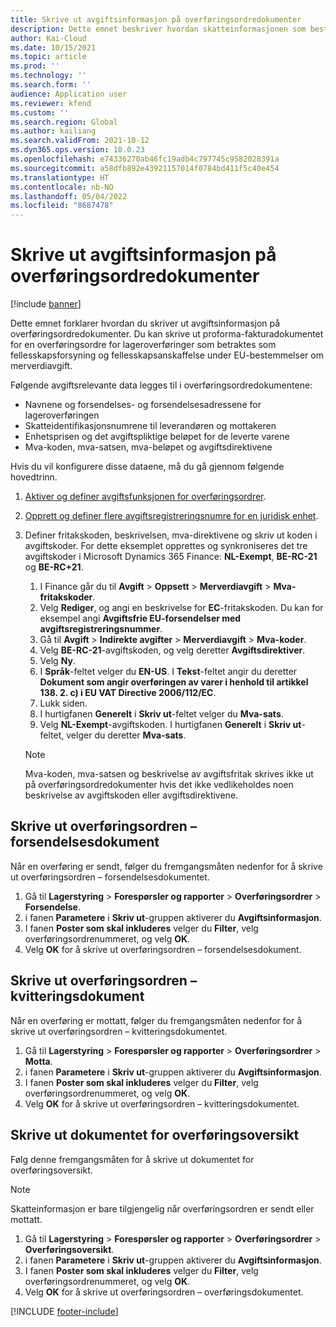 ```yaml
---
title: Skrive ut avgiftsinformasjon på overføringsordredokumenter
description: Dette emnet beskriver hvordan skatteinformasjonen som bestemmes av skatteberegningstjenesten, kan skrives ut på overføringsordredokumenter.
author: Kai-Cloud
ms.date: 10/15/2021
ms.topic: article
ms.prod: ''
ms.technology: ''
ms.search.form: ''
audience: Application user
ms.reviewer: kfend
ms.custom: ''
ms.search.region: Global
ms.author: kailiang
ms.search.validFrom: 2021-10-12
ms.dyn365.ops.version: 10.0.23
ms.openlocfilehash: e74336270ab46fc19adb4c797745c9582028391a
ms.sourcegitcommit: a58dfb892e43921157014f0784bd411f5c40e454
ms.translationtype: HT
ms.contentlocale: nb-NO
ms.lasthandoff: 05/04/2022
ms.locfileid: "8687478"
---
```

# <a name="print-tax-information-on-transfer-order-documents"></a>Skrive ut avgiftsinformasjon på overføringsordredokumenter

[!include [banner](../../includes/banner.md)]

Dette emnet forklarer hvordan du skriver ut avgiftsinformasjon på overføringsordredokumenter. Du kan skrive ut proforma-fakturadokumentet for en overføringsordre for lageroverføringer som betraktes som fellesskapsforsyning og fellesskapsanskaffelse under EU-bestemmelser om merverdiavgift. 

Følgende avgiftsrelevante data legges til i overføringsordredokumentene:

- Navnene og forsendelses- og forsendelsesadressene for lageroverføringen
- Skatteidentifikasjonsnumrene til leverandøren og mottakeren
- Enhetsprisen og det avgiftspliktige beløpet for de leverte varene
- Mva-koden, mva-satsen, mva-beløpet og avgiftsdirektivene

Hvis du vil konfigurere disse dataene, må du gå gjennom følgende hovedtrinn.

1. [Aktiver og definer avgiftsfunksjonen for overføringsordrer](tasks/Tax-feature-support-for-transfer-order.md).
2. [Opprett og definer flere avgiftsregistreringsnumre for en juridisk enhet](emea-multiple-vat-registration-numbers.md).
3. Definer fritakskoden, beskrivelsen, mva-direktivene og skriv ut koden i avgiftskoder. For dette eksemplet opprettes og synkroniseres det tre avgiftskoder i Microsoft Dynamics 365 Finance: **NL-Exempt**, **BE-RC-21** og **BE-RC+21**.

    1. I Finance går du til **Avgift** \> **Oppsett** \> **Merverdiavgift** \> **Mva-fritakskoder**.
    2. Velg **Rediger**, og angi en beskrivelse for **EC**-fritakskoden. Du kan for eksempel angi **Avgiftsfrie EU-forsendelser med avgiftsregistreringsnummer**.
    3. Gå til **Avgift** \> **Indirekte avgifter** \> **Merverdiavgift** \> **Mva-koder**.
    4. Velg **BE-RC-21**-avgiftskoden, og velg deretter **Avgiftsdirektiver**.
    5. Velg **Ny**.
    6. I **Språk**-feltet velger du **EN-US**. I **Tekst**-feltet angir du deretter **Dokument som angir overføringen av varer i henhold til artikkel 138. 2. c) i EU VAT Directive 2006/112/EC**.
    7. Lukk siden.
    8. I hurtigfanen **Generelt** i **Skriv ut**-feltet velger du **Mva-sats**.
    8. Velg **NL-Exempt**-avgiftskoden. I hurtigfanen **Generelt** i **Skriv ut**-feltet, velger du deretter **Mva-sats**.

    > [!NOTE] 
    > Mva-koden, mva-satsen og beskrivelse av avgiftsfritak skrives ikke ut på overføringsordredokumenter hvis det ikke vedlikeholdes noen beskrivelse av avgiftskoden eller avgiftsdirektivene.

## <a name="print-the-transfer-order---shipment-document"></a>Skrive ut overføringsordren – forsendelsesdokument

Når en overføring er sendt, følger du fremgangsmåten nedenfor for å skrive ut overføringsordren – forsendelsesdokumentet.

1. Gå til **Lagerstyring** \> **Forespørsler og rapporter** \> **Overføringsordrer** \> **Forsendelse**.
2. i fanen **Parametere** i **Skriv ut**-gruppen aktiverer du **Avgiftsinformasjon**.
3. I fanen **Poster som skal inkluderes** velger du **Filter**, velg overføringsordrenummeret, og velg **OK**.
4. Velg **OK** for å skrive ut overføringsordren – forsendelsesdokument.

## <a name="print-the-transfer-order---receipt-document"></a>Skrive ut overføringsordren – kvitteringsdokument

Når en overføring er mottatt, følger du fremgangsmåten nedenfor for å skrive ut overføringsordren – kvitteringsdokumentet.

1. Gå til **Lagerstyring** \> **Forespørsler og rapporter** \> **Overføringsordrer** \> **Motta**.
2. i fanen **Parametere** i **Skriv ut**-gruppen aktiverer du **Avgiftsinformasjon**.
3. I fanen **Poster som skal inkluderes** velger du **Filter**, velg overføringsordrenummeret, og velg **OK**.
4. Velg **OK** for å skrive ut overføringsordren – kvitteringsdokumentet.

## <a name="print-the-transfer-overview-document"></a>Skrive ut dokumentet for overføringsoversikt

Følg denne fremgangsmåten for å skrive ut dokumentet for overføringsoversikt.

> [!NOTE]
> Skatteinformasjon er bare tilgjengelig når overføringsordren er sendt eller mottatt.

1. Gå til **Lagerstyring** \> **Forespørsler og rapporter** \> **Overføringsordrer** \> **Overføringsoversikt**.
2. i fanen **Parametere** i **Skriv ut**-gruppen aktiverer du **Avgiftsinformasjon**.
3. I fanen **Poster som skal inkluderes** velger du **Filter**, velg overføringsordrenummeret, og velg **OK**.
4. Velg **OK** for å skrive ut overføringsordren – overføringsdokumentet.

[!INCLUDE [footer-include](../../includes/footer-banner.md)]
